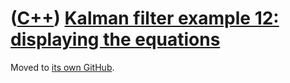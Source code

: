# ([C++](Cpp.md)) [Kalman filter example 12: displaying the equations](CppKalmanFilterExample12.md)

Moved to [its own GitHub](https://github.com/richelbilderbeek/KalmanFilterExample12).